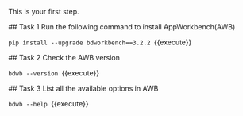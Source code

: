 This is your first step.

## Task 1
Run the following command to install AppWorkbench(AWB)

`pip install --upgrade bdworkbench==3.2.2 `{{execute}}

## Task 2
Check the AWB version

`bdwb --version `{{execute}}

## Task 3
List all the available options in AWB

`bdwb --help `{{execute}}
